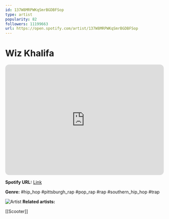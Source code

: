 ```yaml
---
id: 137W8MRPWKqSmrBGDBFSop
type: artist
popularity: 82
followers: 11199663
url: https://open.spotify.com/artist/137W8MRPWKqSmrBGDBFSop
---
```

# Wiz Khalifa

<iframe style="border-radius:12px" src="https://open.spotify.com/embed/artist/137W8MRPWKqSmrBGDBFSop" width="100%" height="352" frameBorder="0" allowfullscreen="" allow="autoplay; clipboard-write; encrypted-media; fullscreen; picture-in-picture" loading="lazy"></iframe>

**Spotify URL:** [Link](https://open.spotify.com/artist/137W8MRPWKqSmrBGDBFSop)

**Genre:**  #hip_hop #pittsburgh_rap #pop_rap #rap #southern_hip_hop #trap

![Artist](https://i.scdn.co/image/ab6761610000e5eb2cdddc4dd42f7403f0d7bb9c)
**Related artists:**

[[Scooter]]
